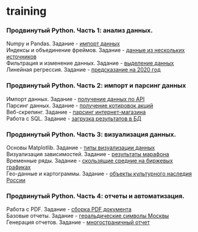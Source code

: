 # training
### Продвинутый Python. Часть 1: анализ данных.  
Numpy и Pandas.
Задание - [импорт данных](https://github.com/Ivan412/training/blob/1eff62bcdc607df5bd2e61e04d649f9310429d23/6_python_advaced/1_analysis/task1.ipynb)    
Индексы и объединение фреймов.
Задание - [данные из нескольких источников](https://github.com/Ivan412/training/blob/1eff62bcdc607df5bd2e61e04d649f9310429d23/6_python_advaced/1_analysis/task2.ipynb)  
Фильтрация и изменение данных.
Задание - [выделение данных](https://github.com/Ivan412/training/blob/1eff62bcdc607df5bd2e61e04d649f9310429d23/6_python_advaced/1_analysis/task3.ipynb)  
Линейная регрессия.
Задание - [предсказание на 2020 год](https://github.com/Ivan412/training/blob/1eff62bcdc607df5bd2e61e04d649f9310429d23/6_python_advaced/1_analysis/task4.ipynb)


### Продвинутый Python. Часть 2: импорт и парсинг данных  
Импорт данных.
Задание - [получение данных по API](https://github.com/Ivan412/training/blob/1eff62bcdc607df5bd2e61e04d649f9310429d23/6_python_advaced/2_import_and_parsing/task1.ipynb)  
Парсинг данных.
Задание - [получение котировок акций](https://github.com/Ivan412/training/blob/1eff62bcdc607df5bd2e61e04d649f9310429d23/6_python_advaced/2_import_and_parsing/task2.ipynb)  
Веб-скрепинг.
Задание - [парсинг интернет-магазина](https://github.com/Ivan412/training/blob/1eff62bcdc607df5bd2e61e04d649f9310429d23/6_python_advaced/2_import_and_parsing/task3.ipynb)  
Работа с SQL.
Задание - [загрузка результатов в БД](https://github.com/Ivan412/training/blob/1eff62bcdc607df5bd2e61e04d649f9310429d23/6_python_advaced/2_import_and_parsing/task4.ipynb)



### Продвинутый Python. Часть 3: визуализация данных.  
Основы Matplotlib.
Задание - [типы визуализации данных](https://github.com/Ivan412/training/blob/1eff62bcdc607df5bd2e61e04d649f9310429d23/6_python_advaced/3_visualization/task1.ipynb)  
Визуализация зависимостей.
Задание - [результаты марафона](https://github.com/Ivan412/training/blob/1eff62bcdc607df5bd2e61e04d649f9310429d23/6_python_advaced/3_visualization/task2.ipynb)  
Временные ряды.
Задание - [скользящие средние на биржевых графиках](https://github.com/Ivan412/training/blob/1eff62bcdc607df5bd2e61e04d649f9310429d23/6_python_advaced/3_visualization/task3.ipynb)  
Гео-данные и картограммы.
Задание - [объекты культурного наследия России](https://github.com/Ivan412/training/blob/1eff62bcdc607df5bd2e61e04d649f9310429d23/6_python_advaced/3_visualization/task4.ipynb)



### Продвинутый Python. Часть 4: отчеты и автоматизация.  
Работа с PDF.
Задание - [сборка PDF документа](https://github.com/Ivan412/training/blob/1eff62bcdc607df5bd2e61e04d649f9310429d23/6_python_advaced/4_reports%20and%20automation/task1.ipynb)  
Базовые отчеты.
Задание - [геральдические символы Москвы](https://github.com/Ivan412/training/blob/1eff62bcdc607df5bd2e61e04d649f9310429d23/6_python_advaced/4_reports%20and%20automation/task2.ipynb)  
Генерация отчетов.
Задание - [многостраничный отчет](https://github.com/Ivan412/training/blob/1eff62bcdc607df5bd2e61e04d649f9310429d23/6_python_advaced/4_reports%20and%20automation/task3.ipynb)
